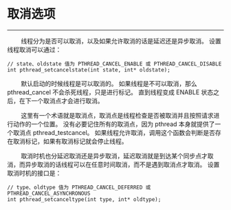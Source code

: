 # 取消选项
***

&emsp;&emsp;
线程分为是否可以取消，以及如果允许取消的话是延迟还是异步取消。
设置线程取消可以通过：

    // state、oldstate 值为 PTHREAD_CANCEL_ENABLE 或 PTHREAD_CANCEL_DISABLE
    int pthread_setcancelstate(int state, int* oldstate);

&emsp;&emsp;
默认启动的时候线程是可以取消的。
如果线程是不可以取消，那么 pthread\_cancel 不会杀死线程，只是进行标记。
直到线程变成 ENABLE 状态之后，在下一个取消点才会进行取消。

&emsp;&emsp;
这里有一个术语就是取消点，取消点是线程检查是否被取消并且按照请求进行动作的一个位置。
没有必要记住所有的取消点，因为 pthread 本身就提供了一个取消点 pthread\_testcancel。
如果线程允许取消，调用这个函数会判断是否存在取消标记，如果有取消标记就会停止线程。

&emsp;&emsp;
取消时机也分延迟取消还是异步取消，延迟取消就是到达某个同步点才取消，而异步取消的话线程可以在任意时间取消，而不是遇到取消点才取消。
设置取消时机的接口是：

    // type、oldtype 值为 PTHREAD_CANCEL_DEFERRED 或 PTHREAD_CANCEL_ASYNCHRONOUS
    int pthread_setcanceltype(int type, int* oldtype);